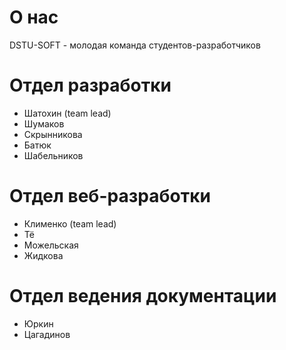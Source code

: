 # О нас 
DSTU-SOFT - молодая команда студентов-разработчиков
# Отдел разработки
- Шатохин (team lead)
- Шумаков
- Скрынникова
- Батюк
- Шабельников
# Отдел веб-разработки
- Клименко (team lead)
- Тё
- Можельская
- Жидкова
# Отдел ведения документации 
- Юркин
- Цагадинов
